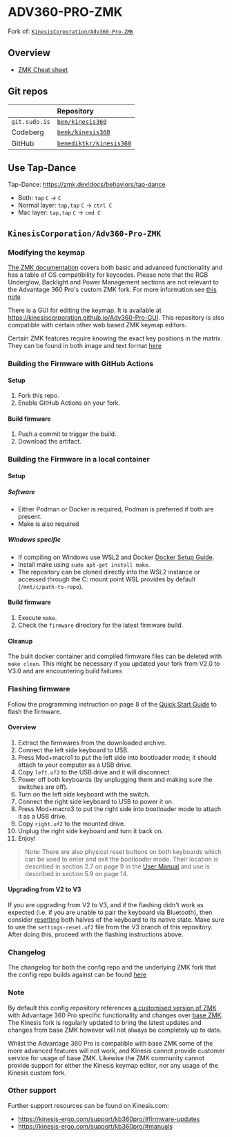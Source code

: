 # ADV360-PRO-ZMK

Fork of: [`KinesisCorporation/Adv360-Pro-ZMK`](https://github.com/KinesisCorporation/Adv360-Pro-ZMK)

## Overview

- [ZMK Cheat sheet](https://peccu.github.io/zmk-cheat-sheet/)

## Git repos

|               | Repository
|:--------------|:---------------
| `git.sudo.is` | [`ben/kinesis360`](https://git.sudo.is/ben/kinesis360)
| Codeberg      |  [`benk/kinesis360`](https://codeberg.org/benk/kinesis360)
| GitHub        | [`benediktkr/kinesis360`](https://github.com/benediktkr/kinesis360)



## Use Tap-Dance

Tap-Dance: https://zmk.dev/docs/behaviors/tap-dance

 * Both: `tap` `C` -> `C`
 * Normal layer: `tap,tap` `C` -> `ctrl C`
 * Mac layer:    `tap,tap` `C` -> `cmd C`

## `KinesisCorporation/Adv360-Pro-ZMK`

### Modifying the keymap

[The ZMK documentation](https://zmk.dev/docs) covers both basic and
advanced functionality and has a table of OS compatibility for keycodes.
Please note that the RGB Underglow, Backlight and Power Management sections
are not relevant to the Advantage 360 Pro's custom ZMK fork. For more
information see [this note](#note)

There is a GUI for editing the keymap. It is available at
https://kinesiscorporation.github.io/Adv360-Pro-GUI. This repository is
also compatible with certain other web based ZMK keymap editors.

Certain ZMK features require knowing the exact key positions in the matrix.
They can be found in both image and text format
[here](assets/key-positions.md)

### Building the Firmware with GitHub Actions

#### Setup

1. Fork this repo.
2. Enable GitHub Actions on your fork.

#### Build firmware

1. Push a commit to trigger the build.
2. Download the artifact.

### Building the Firmware in a local container

#### Setup

##### Software

* Either Podman or Docker is required, Podman is preferred if both are
  present.
* Make is also required

##### Windows specific

* If compiling on Windows use WSL2 and Docker [Docker Setup
  Guide](https://docs.docker.com/desktop/windows/wsl/).
* Install make using `sudo apt-get install make`.
* The repository can be cloned directly into the WSL2 instance or accessed
  through the C: mount point WSL provides by default
  (`/mnt/c/path-to-repo`).

#### Build firmware

1. Execute `make`.
2. Check the `firmware` directory for the latest firmware build.

#### Cleanup

The built docker container and compiled firmware files can be deleted with
`make clean`. This might be necessary if you updated your fork from V2.0 to
V3.0 and are encountering build failures

### Flashing firmware

Follow the programming instruction on page 8 of the [Quick Start
Guide](https://kinesis-ergo.com/wp-content/uploads/Advantage360-Professional-QSG-v8-25-22.pdf)
to flash the firmware.

#### Overview

1. Extract the firmwares from the downloaded archive.
1. Connect the left side keyboard to USB.
1. Press Mod+macro1 to put the left side into bootloader mode; it should
   attach to your computer as a USB drive.
1. Copy `left.uf2` to the USB drive and it will disconnect.
1. Power off both keyboards (by unplugging them and making sure the
   switches are off).
1. Turn on the left side keyboard with the switch.
1. Connect the right side keyboard to USB to power it on.
1. Press Mod+macro3 to put the right side into bootloader mode to attach it
   as a USB drive.
1. Copy `right.uf2` to the mounted drive.
1. Unplug the right side keyboard and turn it back on.
1. Enjoy!

> Note: There are also physical reset buttons on both keyboards which can
> be used to enter and exit the bootloader mode. Their location is
> described in section 2.7 on page 9 in the [User Manual](https://kinesis-ergo.com/wp-content/uploads/Advantage360-ZMK-KB360-PRO-Users-Manual-v3-10-23.pdf)
> and use is described in section 5.9 on page 14.

#### Upgrading from V2 to V3

If you are upgrading from V2 to V3, and if the flashing didn't work as
expected (i.e. if you are unable to pair the keyboard via Bluetooth), then
consider [resetting](https://kinesis-ergo.com/support/kb360pro/#firmware-updates)
both halves of the keyboard to its native state. Make sure to use the
`settings-reset.uf2` file from the V3 branch of this repository. After
doing this, proceed with the flashing instructions above.

### Changelog

The changelog for both the config repo and the underlying ZMK fork that the
config repo builds against can be found [here](CHANGELOG.md)

### Note

By default this config repository references [a customised version of ZMK](https://github.com/ReFil/zmk/tree/adv360-z3.2)
with Advantage 360 Pro specific functionality and changes over [base ZMK](https://github.com/zmkfirmware/zmk).
The Kinesis fork is regularly updated to bring the latest updates and
changes from base ZMK however will not always be completely up to date.

Whilst the Advantage 360 Pro is compatible with base ZMK some of the more
advanced features will not work, and Kinesis cannot provide customer
service for usage of base ZMK. Likewise the ZMK community cannot provide
support for either the Kinesis keymap editor, nor any usage of the Kinesis
custom fork.

### Other support

Further support resources can be found on Kinesis.com:

* https://kinesis-ergo.com/support/kb360pro/#firmware-updates
* https://kinesis-ergo.com/support/kb360pro/#manuals
